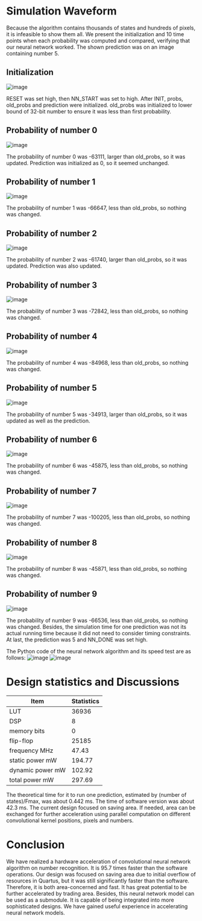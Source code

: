 # Simulation Waveform
Because the algorithm contains thousands of states and hundreds of pixels, it is infeasible to show them all. We present the initialization and 10 time points when each probability was computed and compared, verifying that our neural network worked. The shown prediction was on an image containing number 5.

## Initialization
![image](https://github.com/ChengjunXi/FPGA-Accelerated_CNN/assets/93487110/5add9ad7-9303-4c17-b685-0b4409101219)

RESET was set high, then NN_START was set to high. After INIT, probs, old_probs and prediction were initialized. old_probs was initialized to lower bound of 32-bit number to ensure it was less than first probability.

## Probability of number 0
![image](https://github.com/ChengjunXi/FPGA-Accelerated_CNN/assets/93487110/082b226d-9c03-4537-ab2c-13f4609fc821)

The probability of number 0 was -63111, larger than old_probs, so it was updated. Prediction was initialized as 0, so it seemed unchanged.

## Probability of number 1
![image](https://github.com/ChengjunXi/FPGA-Accelerated_CNN/assets/93487110/256d115d-ad0d-4abd-95a0-083644ec8cb5)

The probability of number 1 was -66647, less than old_probs, so nothing was changed.

## Probability of number 2
![image](https://github.com/ChengjunXi/FPGA-Accelerated_CNN/assets/93487110/e929488c-6fb0-4b12-af46-b91fb997d6f4)

The probability of number 2 was -61740, larger than old_probs, so it was updated. Prediction was also updated.

## Probability of number 3
![image](https://github.com/ChengjunXi/FPGA-Accelerated_CNN/assets/93487110/89b6b420-3fa3-4e44-bcee-dd58c188c696)

The probability of number 3 was -72842, less than old_probs, so nothing was changed.

## Probability of number 4
![image](https://github.com/ChengjunXi/FPGA-Accelerated_CNN/assets/93487110/ac10d21b-1436-49cc-a66b-47c8caa5e345)

The probability of number 4 was -84968, less than old_probs, so nothing was changed.

## Probability of number 5
![image](https://github.com/ChengjunXi/FPGA-Accelerated_CNN/assets/93487110/2224533d-fa1c-4991-8a47-64436045c37f)

The probability of number 5 was -34913, larger than old_probs, so it was updated as well as the prediction.

## Probability of number 6
![image](https://github.com/ChengjunXi/FPGA-Accelerated_CNN/assets/93487110/b846494a-2b2d-45bf-98ab-50550d1e737f)

The probability of number 6 was -45875, less than old_probs, so nothing was changed.

## Probability of number 7
![image](https://github.com/ChengjunXi/FPGA-Accelerated_CNN/assets/93487110/2fcde3b0-e413-4072-9a9c-c57be9a4388c)

The probability of number 7 was -100205, less than old_probs, so nothing was changed.

## Probability of number 8
![image](https://github.com/ChengjunXi/FPGA-Accelerated_CNN/assets/93487110/63d8b8d1-f8fb-439e-a193-21e846766da1)

The probability of number 8 was -45871, less than old_probs, so nothing was changed.

## Probability of number 9
![image](https://github.com/ChengjunXi/FPGA-Accelerated_CNN/assets/93487110/b50e2527-e65d-4668-b622-d9b04d8c575c)

The probability of number 9 was -66536, less than old_probs, so nothing was changed. Besides, the simulation time for one prediction was not its actual running time because it did not need to consider timing constraints. At last, the prediction was 5 and NN_DONE was set high.

The Python code of the neural network algorithm and its speed test are as follows:
![image](https://github.com/ChengjunXi/FPGA-Accelerated_CNN/assets/93487110/9262ab17-d9a3-4433-ac1a-f515891933f2)
![image](https://github.com/ChengjunXi/FPGA-Accelerated_CNN/assets/93487110/414b2b29-c236-4178-90c9-2ed3d0843d18)

# Design statistics and Discussions

| Item | Statistics |
| --- | --- |
| LUT	| 36936 |
| DSP	| 8 |
| memory bits	| 0 |
| flip-flop	| 25185 |
| frequency MHz | 47.43 |
| static power mW	| 194.77 |
| dynamic power mW | 102.92 |
| total power mW | 297.69 |

The theoretical time for it to run one prediction, estimated by (number of states)/Fmax, was about 0.442 ms. The time of software version was about 42.3 ms. The current design focused on saving area. If needed, area can be exchanged for further acceleration using parallel computation on different convolutional kernel positions, pixels and numbers. 

# Conclusion
We have realized a hardware acceleration of convolutional neural network algorithm on number recognition. It is 95.7 times faster than the software operations. Our design was focused on saving area due to initial overflow of resources in Quartus, but it was still significantly faster than the software. Therefore, it is both area-concerned and fast. It has great potential to be further accelerated by trading area. Besides, this neural network model can be used as a submodule. It is capable of being integrated into more sophisticated designs. We have gained useful experience in accelerating neural network models.

